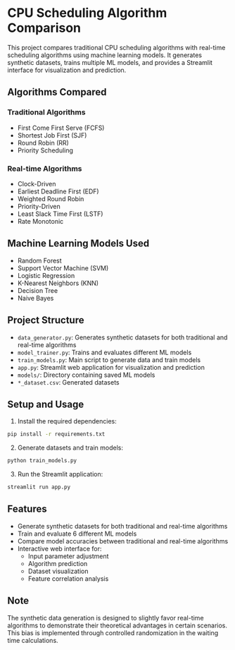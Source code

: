 # CPU Scheduling Algorithm Comparison

This project compares traditional CPU scheduling algorithms with real-time scheduling algorithms using machine learning models. It generates synthetic datasets, trains multiple ML models, and provides a Streamlit interface for visualization and prediction.

## Algorithms Compared

### Traditional Algorithms
- First Come First Serve (FCFS)
- Shortest Job First (SJF)
- Round Robin (RR)
- Priority Scheduling

### Real-time Algorithms
- Clock-Driven
- Earliest Deadline First (EDF)
- Weighted Round Robin
- Priority-Driven
- Least Slack Time First (LSTF)
- Rate Monotonic

## Machine Learning Models Used
- Random Forest
- Support Vector Machine (SVM)
- Logistic Regression
- K-Nearest Neighbors (KNN)
- Decision Tree
- Naive Bayes

## Project Structure
- `data_generator.py`: Generates synthetic datasets for both traditional and real-time algorithms
- `model_trainer.py`: Trains and evaluates different ML models
- `train_models.py`: Main script to generate data and train models
- `app.py`: Streamlit web application for visualization and prediction
- `models/`: Directory containing saved ML models
- `*_dataset.csv`: Generated datasets

## Setup and Usage

1. Install the required dependencies:
```bash
pip install -r requirements.txt
```

2. Generate datasets and train models:
```bash
python train_models.py
```

3. Run the Streamlit application:
```bash
streamlit run app.py
```

## Features
- Generate synthetic datasets for both traditional and real-time algorithms
- Train and evaluate 6 different ML models
- Compare model accuracies between traditional and real-time algorithms
- Interactive web interface for:
  - Input parameter adjustment
  - Algorithm prediction
  - Dataset visualization
  - Feature correlation analysis

## Note
The synthetic data generation is designed to slightly favor real-time algorithms to demonstrate their theoretical advantages in certain scenarios. This bias is implemented through controlled randomization in the waiting time calculations. 